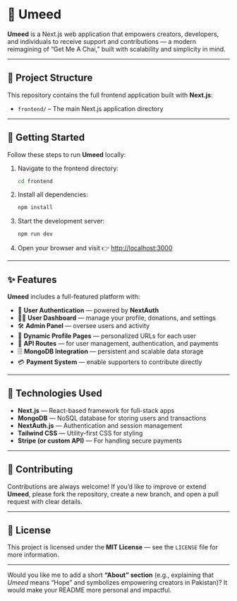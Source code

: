 
# 🌙 Umeed

**Umeed** is a Next.js web application that empowers creators, developers, and individuals to receive support and contributions — a modern reimagining of “Get Me A Chai,” built with scalability and simplicity in mind.

---

## 📁 Project Structure

This repository contains the full frontend application built with **Next.js**:

* `frontend/` – The main Next.js application directory

---

## 🚀 Getting Started

Follow these steps to run **Umeed** locally:

1. Navigate to the frontend directory:

   ```bash
   cd frontend
   ```

2. Install all dependencies:

   ```bash
   npm install
   ```

3. Start the development server:

   ```bash
   npm run dev
   ```

4. Open your browser and visit
   👉 [http://localhost:3000](http://localhost:3000)

---

## ✨ Features

**Umeed** includes a full-featured platform with:

* 🔐 **User Authentication** — powered by **NextAuth**
* 🧑‍💼 **User Dashboard** — manage your profile, donations, and settings
* 🛠️ **Admin Panel** — oversee users and activity
* 👤 **Dynamic Profile Pages** — personalized URLs for each user
* 🧩 **API Routes** — for user management, authentication, and payments
* 🗄️ **MongoDB Integration** — persistent and scalable data storage
* 💳 **Payment System** — enable supporters to contribute directly

---

## 🧰 Technologies Used

* **Next.js** — React-based framework for full-stack apps
* **MongoDB** — NoSQL database for storing users and transactions
* **NextAuth.js** — Authentication and session management
* **Tailwind CSS** — Utility-first CSS for styling
* **Stripe (or custom API)** — For handling secure payments

---

## 🤝 Contributing

Contributions are always welcome!
If you’d like to improve or extend **Umeed**, please fork the repository, create a new branch, and open a pull request with clear details.

---

## 📜 License

This project is licensed under the **MIT License** — see the `LICENSE` file for more information.

---

Would you like me to add a short **“About” section** (e.g., explaining that *Umeed* means “Hope” and symbolizes empowering creators in Pakistan)? It would make your README more personal and impactful.
